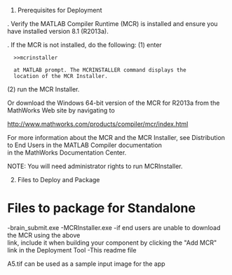  1. Prerequisites for Deployment 

. Verify the MATLAB Compiler Runtime (MCR) is installed and ensure you    
  have installed version 8.1 (R2013a).   

. If the MCR is not installed, do the following:
  (1) enter
  
      >>mcrinstaller
      
      at MATLAB prompt. The MCRINSTALLER command displays the 
      location of the MCR Installer.

  (2) run the MCR Installer.

Or download the Windows 64-bit version of the MCR for R2013a 
from the MathWorks Web site by navigating to

   http://www.mathworks.com/products/compiler/mcr/index.html
   
   
For more information about the MCR and the MCR Installer, see 
Distribution to End Users in the MATLAB Compiler documentation  
in the MathWorks Documentation Center.    


NOTE: You will need administrator rights to run MCRInstaller. 


2. Files to Deploy and Package

Files to package for Standalone 
================================
-brain_submit.exe
-MCRInstaller.exe 
   -if end users are unable to download the MCR using the above  
    link, include it when building your component by clicking 
    the "Add MCR" link in the Deployment Tool
-This readme file 

A5.tif can be used as a sample input image for the app
